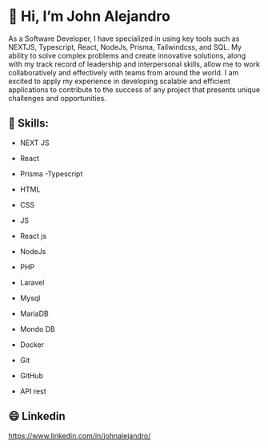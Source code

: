 # 🌱 Hi, I’m John Alejandro 

As a Software Developer, I have specialized in using key tools such as NEXTJS, Typescript, React, NodeJs, Prisma, Tailwindcss, and SQL. My ability to solve complex problems and create innovative solutions, along with my track record of leadership and interpersonal skills, allow me to work collaboratively and effectively with teams from around the world. I am excited to apply my experience in developing scalable and efficient applications to contribute to the success of any project that presents unique challenges and opportunities.

## 🔭 Skills: 
- NEXT JS
- React
- Prisma
-Typescript

- HTML
- CSS
- JS
- React js 
- NodeJs
- PHP
- Laravel
- Mysql
- MariaDB
- Mondo DB
- Docker
- Git
- GitHub
- API rest

## 😄 Linkedin
https://www.linkedin.com/in/johnalejandro/

<!--
- 🔭 I’m currently working on ...
- 🌱 I’m currently learning ...
- 👯 I’m looking to collaborate on ...
- 🤔 I’m looking for help with ...
- 💬 Ask me about ...
- 📫 How to reach me: ...
- 😄 Pronouns: ...
- ⚡ Fun fact: ...
-->
